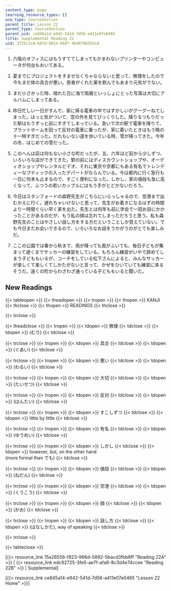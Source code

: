 ```yaml
---
content_type: page
learning_resource_types: []
ocw_type: CourseSection
parent_title: Lesson 22
parent_type: CourseSection
parent_uid: ce845a14-e942-541d-7d56-a411e07e0465
title: Supplemental Reading 22
uid: 3725c2c8-b87d-981e-668f-4b4079835dcd
---
```


1.  六階のオフィスにはもうすててしまってもかまわないプリンターやコンピュータが何台もおいてある。  
    
2.  夏までにプロジェクトをすませなくちゃならないと思って、無理をしたので今もまだ体の具合が悪い。医者がくれた薬を飲んでもあまり元気がでない。  
    
3.  まだ小さかった時、晴れた日に海で両親といっしょにとった写真は大切にアルバムにしまってある。  
    
4.  昨日忙しい一日がすんで、家に帰る電車の中ではずかしいがグーグーねてしまった。はっと気がついて、窓の外を見てびっくりした。降りるつもりだった駅はもうずっと前にすぎてしまっている。急いで次の駅で電車を降りて、プラットホームを回って反対の電車に乗ったが、家に着いたときはもう晩の十一時すぎだった。だれもいない道を歩いている時、雪が降ってきた。今年の冬、はじめての雪だった。  
    
5.  このへんは前は何もない小さな町だったが、五、六年ほど前から少しずつ、いろいろな店ができてきた。駅の前にはディスカウントショップや、オーディオショップやレンタルビデオ、それに東京や京都にもある有名でトレンディーなブティックの入ったデパートがならんでいる。今は都内に行く急行も一日に何本も止まるので、すごく便利になった。しかし、家の値段も急に高くなって、ふつうの若いカップルにはもう手がとどかないだろう。  
    
6.  今日はスタンフォードの森野先生がこちらにいらっしゃるので、空港まで出むかえに行く。遅れちゃいけないと思って、先生がお着きになるはずの時間より一時間ぐらい早く家を出た。先生とは何年も前に学会で一回お目にかかったことがあるのだが、もう私の顔は忘れてしまっただろうと思う。私も森野先生のことはやさしい話し方をする方だということしか覚えていない。でも今日またお会いできるので、いろいろなお話をうかがうのがとても楽しみだ。  
    
7.  ここの公園では春から秋まで、雨が降っても風がふいても、毎日子どもが集まって遅くまでサッカーの練習をしている。もちろん練習がいやで辞めてしまう子どももいるが、コーチをしている松下さんによると、みんなサッカーが楽しくて楽しくてしかたがないと言って、かぜをひいていても練習に来るそうだ。遠くの町からわざわざ通っている子どももいると聞いた。

New Readings
------------

{{< tableopen >}}
{{< theadopen >}}
{{< tropen >}}
{{< thopen >}}
KANJI
{{< thclose >}}
{{< thopen >}}
READINGS
{{< thclose >}}

{{< trclose >}}

{{< theadclose >}}
{{< tropen >}}
{{< tdopen >}}
無理
{{< tdclose >}}
{{< tdopen >}}
(むり)
{{< tdclose >}}

{{< trclose >}}
{{< tropen >}}
{{< tdopen >}}
具合
{{< tdclose >}}
{{< tdopen >}}
(ぐあい)
{{< tdclose >}}

{{< trclose >}}
{{< tropen >}}
{{< tdopen >}}
悪い
{{< tdclose >}}
{{< tdopen >}}
(わるい)
{{< tdclose >}}

{{< trclose >}}
{{< tropen >}}
{{< tdopen >}}
大切
{{< tdclose >}}
{{< tdopen >}}
(たいせつ)
{{< tdclose >}}

{{< trclose >}}
{{< tropen >}}
{{< tdopen >}}
反対
{{< tdclose >}}
{{< tdopen >}}
(はんたい)
{{< tdclose >}}

{{< trclose >}}
{{< tropen >}}
{{< tdopen >}}
すこしずつ
{{< tdclose >}}
{{< tdopen >}}
little by little
{{< tdclose >}}

{{< trclose >}}
{{< tropen >}}
{{< tdopen >}}
有名
{{< tdclose >}}
{{< tdopen >}}
(ゆうめい)
{{< tdclose >}}

{{< trclose >}}
{{< tropen >}}
{{< tdopen >}}
しかし
{{< tdclose >}}
{{< tdopen >}}
however, but, on the other hand  
(more formal than でも)
{{< tdclose >}}

{{< trclose >}}
{{< tropen >}}
{{< tdopen >}}
値段
{{< tdclose >}}
{{< tdopen >}}
(ねだん)
{{< tdclose >}}

{{< trclose >}}
{{< tropen >}}
{{< tdopen >}}
空港
{{< tdclose >}}
{{< tdopen >}}
(くうこう)
{{< tdclose >}}

{{< trclose >}}
{{< tropen >}}
{{< tdopen >}}
顔
{{< tdclose >}}
{{< tdopen >}}
(かお)
{{< tdclose >}}

{{< trclose >}}
{{< tropen >}}
{{< tdopen >}}
話し方
{{< tdclose >}}
{{< tdopen >}}
(はなしかた), way of speaking
{{< tdclose >}}

{{< trclose >}}

{{< tableclose >}}

\[{{< resource_link 15a28556-f823-966d-5892-5bacd3fbb8ff "Reading 22A" >}} | {{< resource_link edc92725-3fe5-ae7f-afa9-8c3d4e74ccee "Reading 22B" >}} | Supplemental\]

\[{{< resource_link ce845a14-e942-541d-7d56-a411e07e0465 "Lesson 22 Home" >}}\]